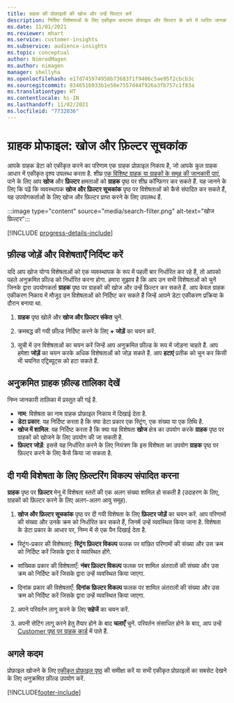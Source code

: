 ```yaml
---
title: ग्राहक की प्रोफ़ाइलों की खोज और उन्हें फिल्टर करें
description: निर्दिष्ट विशेषताओं के लिए एकीकृत कस्टमर प्रोफाइल और फ़िल्टर के बारे में त्वरित जानकारी प्राप्त करें.
ms.date: 11/01/2021
ms.reviewer: mhart
ms.service: customer-insights
ms.subservice: audience-insights
ms.topic: conceptual
author: NimrodMagen
ms.author: nimagen
manager: shellyha
ms.openlocfilehash: e17d745974958b73683f1f9406c5ae95f2cbcb3c
ms.sourcegitcommit: 834651b933b1e50e7557d44f926a3fb757c1f83a
ms.translationtype: HT
ms.contentlocale: hi-IN
ms.lasthandoff: 11/02/2021
ms.locfileid: "7732036"
---
```

# <a name="customer-profiles-search--filter-index"></a>ग्राहक प्रोफाइल: खोज और फ़िल्टर सूचकांक

आपके ग्राहक डेटा को एकीकृत करने का परिणाम एक ग्राहक प्रोफ़ाइल निकाय है, जो आपके कुल ग्राहक आधार में एकीकृत दृश्य उपलब्ध करता है. शीघ्र [एक विशिष्ट ग्राहक या ग्राहकों के समूह की जानकारी पाएं](customer-profiles.md), पाने के लिए आप **खोज** और **फ़िल्टर** क्षमताओं को **ग्राहक** पृष्ठ पर शीघ्र कॉन्फ़िगर कर सकते हैं. यह जानने के लिए कि पढ़ें कि व्यवस्थापक **खोज और फ़िल्टर सूचकांक** पृष्ठ पर विशेषताओं को कैसे संपादित कर सकते हैं, यह उपयोगकर्ताओं के लिए खोज और फ़िल्टर प्राप्त करने के लिए उपलब्ध हैं.

   :::image type="content" source="media/search-filter.png" alt-text="खोज फ़ि‍ल्‍टर":::

[!INCLUDE [progress-details-include](../includes/progress-details-pane.md)]

## <a name="add-fields-and-specify-attributes"></a>फ़ील्ड जोड़ें और विशेषताएँ निर्दिष्ट करें

यदि आप खोज योग्य विशेषताओं को एक व्यवस्थापक के रूप में पहली बार निर्धारित कर रहे हैं, तो आपको पहले अनुक्रमित फ़ील्ड को निर्धारित करना होगा. हमारा सुझाव है कि आप उन सभी विशेषताओं को चुनें जिनके द्वारा उपयोगकर्ता **ग्राहक** पृष्ठ पर ग्राहकों की खोज और उन्हें फ़िल्टर कर सकते हैं. आप केवल ग्राहक एकीकरण निकाय में मौजूद उन विशेषताओं को निर्दिष्ट कर सकते हैं जिन्हें आपने डेटा एकीकरण प्रक्रिया के दौरान बनाया था.

1. **ग्राहक** पृष्ठ खोलें और **खोज और फ़िल्टर संकेत** चुनें.

2. क्रमबद्ध की गयी फ़ील्ड निर्दिष्ट करने के लिए **+ जोड़ें** का चयन करें.

3. सूची में उन विशेषताओं का चयन करें जिन्हें आप अनुक्रमित फ़ील्ड के रूप में जोड़ना चाहते हैं. आप हमेशा **जोड़ें** का चयन करके अधिक विशेषताओं को जोड़ सकते हैं. आप **हटाएं** प्रतीक को चुन कर किसी भी चयनित एट्रिब्यूट्स को हटा सकते हैं.

## <a name="explore-the-indexed-customer-fields-table"></a>अनुक्रमित ग्राहक फ़ील्ड तालिका देखें

निम्न जानकारी तालिका में प्रस्तुत की गई है.

- **नाम**: विशेषता का नाम ग्राहक प्रोफ़ाइल निकाय में दिखाई देता है.
- **डेटा प्रकार**: यह निर्दिष्ट करता है कि क्या डेटा प्रकार एक स्ट्रिंग, एक संख्या या एक तिथि है.
- **खोज में शामिल**: यह निर्दिष्ट करता है कि क्या यह विशेषता **खोज** क्षेत्र का उपयोग करके **ग्राहक** पृष्ठ पर ग्राहकों को खोजने के लिए उपयोग की जा सकती है.
- **फ़िल्टर जोड़ें**: इससे यह निर्धारित करने के लिए नियंत्रण कि इस विशेषता का उपयोग **ग्राहक** पृष्ठ पर फ़िल्टर करने के लिए कैसे किया जा सकता है.

## <a name="editing-filtering-options-for-a-given-attribute"></a>दी गयी विशेषता के लिए फ़िल्टरिंग विकल्प संपादित करना

**ग्राहक** पृष्ठ पर **फ़िल्टर** मेनू में विशेषता स्तरों की एक अलग संख्या शामिल हो सकती है (उदाहरण के लिए, ग्राहकों को फ़िल्टर करने के लिए अलग-अलग आयु समूह).

1. **खोज और फ़िल्टर सूचकांक** पृष्ठ पर दी गयी विशेषता के लिए **फ़िल्टर जोड़ें** का चयन करें. आप परिणामों की संख्या और उनके क्रम को निर्धारित कर सकते हैं, जिनमें उन्हें व्यवस्थित किया जाना है. विशेषता के डेटा प्रकार के आधार पर, निम्न में से एक पैन दिखाई देता है.

- स्ट्रिंग-प्रकार की विशेषताएं: **स्ट्रिंग फ़िल्टर विकल्प** फलक पर वांछित परिणामों की संख्या और उस क्रम को निर्दिष्ट करें जिसके द्वारा वे व्यवस्थित होंगे.

- सांख्यिक प्रकार की विशेषताएँ: **नंबर फ़िल्टर विकल्प** फलक पर शामिल अंतरालों की संख्या और उस क्रम को निर्दिष्ट करें जिसके द्वारा उन्हें व्यवस्थित किया जाएगा.

- दिनांक प्रकार की विशेषताएँ: **दिनांक फ़िल्टर विकल्प** फलक पर शामिल अंतरालों की संख्या और उस क्रम को निर्दिष्ट करें जिसके द्वारा उन्हें व्यवस्थित किया जाएगा.

2. अपने परिवर्तन लागू करने के लिए **सहेजें** का चयन करें.

3. अपनी सेटिंग लागू करने हेतु तैयार होने के बाद **चलाएँ** चुनें. परिवर्तन संसाधित होने के बाद, आप उन्हें [Customer पृष्ठ पर ग्राहक कार्ड](customer-profiles.md) में पाते हैं. 

## <a name="next-steps"></a>अगले कदम

प्रोफ़ाइल खोजने के लिए [एकीकृत प्रोफ़ाइल पृष्ठ](customer-profiles.md) की समीक्षा करें या सभी एकीकृत प्रोफ़ाइलों का सबसेट देखने के लिए अनुक्रमित फ़ील्ड उपयोग करें.


[!INCLUDE[footer-include](../includes/footer-banner.md)]
